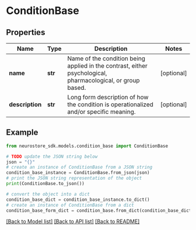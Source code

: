# ConditionBase


## Properties

Name | Type | Description | Notes
------------ | ------------- | ------------- | -------------
**name** | **str** | Name of the condition being applied in the contrast, either psychological, pharmacological, or group based. | [optional] 
**description** | **str** | Long form description of how the condition is operationalized and/or specific meaning. | [optional] 

## Example

```python
from neurostore_sdk.models.condition_base import ConditionBase

# TODO update the JSON string below
json = "{}"
# create an instance of ConditionBase from a JSON string
condition_base_instance = ConditionBase.from_json(json)
# print the JSON string representation of the object
print(ConditionBase.to_json())

# convert the object into a dict
condition_base_dict = condition_base_instance.to_dict()
# create an instance of ConditionBase from a dict
condition_base_form_dict = condition_base.from_dict(condition_base_dict)
```
[[Back to Model list]](../README.md#documentation-for-models) [[Back to API list]](../README.md#documentation-for-api-endpoints) [[Back to README]](../README.md)


